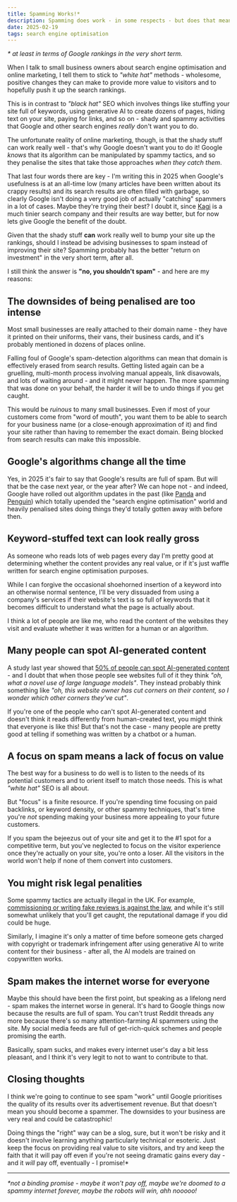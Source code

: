 ```yaml
---
title: Spamming Works!*
description: Spamming does work - in some respects - but does that mean you should become a spammer?
date: 2025-02-19
tags: search engine optimisation
---
```


_\* at least in terms of Google rankings in the very short term._

When I talk to small business owners about search engine optimisation and online marketing, I tell them to stick to _"white hat"_ methods - wholesome, positive changes they can make to provide more value to visitors and to hopefully push it up the search rankings.

This is in contrast to _"black hat"_ SEO which involves things like stuffing your site full of keywords, using generative AI to create dozens of pages, hiding text on your site, paying for links, and so on - shady and spammy activities that Google and other search engines _really_ don't want you to do.

The unfortunate reality of online marketing, though, is that the shady stuff can work really well - that's why Google doesn't want you to do it! Google _knows_ that its algorithm can be manipulated by spammy tactics, and so they penalise the sites that take those approaches _when they catch them_.

That last four words there are key - I'm writing this in 2025 when Google's usefulness is at an all-time low (many articles have been written about its crappy results) and its search results are often filled with garbage, so clearly Google isn't doing a very good job of actually "catching" spammers in a lot of cases. Maybe they're trying their best? I doubt it, since [Kagi](https://kagi.com) is a much tinier search company and their results are way better, but for now lets give Google the benefit of the doubt.

Given that the shady stuff **can** work really well to bump your site up the rankings, should I instead be advising businesses to spam instead of improving their site? Spamming probably has the better "return on investment" in the very short term, after all.

I still think the answer is **"no, you shouldn't spam"** - and here are my reasons:

## The downsides of being penalised are too intense

Most small businesses are really attached to their domain name - they have it printed on their uniforms, their vans, their business cards, and it's probably mentioned in dozens of places online.

Falling foul of Google's spam-detection algorithms can mean that domain is effectively erased from search results. Getting listed again can be a gruelling, multi-month process involving manual appeals, link disavowals, and lots of waiting around - and it might never happen. The more spamming that was done on your behalf, the harder it will be to undo things if you get caught.

This would be _ruinous_ to many small businesses. Even if most of your customers come from "word of mouth", you want them to be able to search for your business name (or a close-enough approximation of it) and find your site rather than having to remember the exact domain. Being blocked from search results can make this impossible.

## Google's algorithms change all the time

Yes, in 2025 it's fair to say that Google's results are full of spam. But will that be the case next year, or the year after? We can hope not - and indeed, Google have rolled out algorithm updates in the past (like [Panda](https://en.wikipedia.org/wiki/Google_Panda) and [Penguin](https://en.wikipedia.org/wiki/Google_Penguin)) which totally upended the "search engine optimisation" world and heavily penalised sites doing things they'd totally gotten away with before then.

## Keyword-stuffed text can look really gross

As someone who reads lots of web pages every day I'm pretty good at determining whether the content provides any real value, or if it's just waffle written for search engine optimisation purposes.

While I can forgive the occasional shoehorned insertion of a keyword into an otherwise normal sentence, I'll be very dissuaded from using a company's services if their website's text is so full of keywords that it becomes difficult to understand what the page is actually about.

I think a lot of people are like me, who read the content of the websites they visit and evaluate whether it was written for a human or an algorithm.

## Many people can spot AI-generated content

A study last year showed that [50% of people can spot AI-generated content](https://www.marketingtechnews.net/news/50-of-consumers-can-detect-ai-generated-content/) - and I doubt that when those people see websites full of it they think _"oh, what a novel use of large language models"_. They instead probably think something like _"oh, this website owner has cut corners on their content, so I wonder which other corners they've cut"_.

If you're one of the people who can't spot AI-generated content and doesn't think it reads differently from human-created text, you might think that everyone is like this! But that's not the case - many people are pretty good at telling if something was written by a chatbot or a human.

## A focus on spam means a lack of focus on value

The best way for a business to do well is to listen to the needs of its potential customers and to orient itself to match those needs. This is what _"white hat"_ SEO is all about.

But "focus" is a finite resource. If you're spending time focusing on paid backlinks, or keyword density, or other spammy techniques, that's time you're _not_ spending making your business more appealing to your future customers.

If you spam the bejeezus out of your site and get it to the #1 spot for a competitive term, but you've neglected to focus on the visitor experience once they're actually on your site, you're onto a loser. All the visitors in the world won't help if none of them convert into customers.

## You might risk legal penalities

Some spammy tactics are actually illegal in the UK. For example, [commissioning or writing fake reviews is against the law](https://www.gov.uk/government/publications/online-reviews-and-endorsements-advice-for-businesses/online-reviews-giving-consumers-the-full-picture), and while it's still somewhat unlikely that you'll get caught, the reputational damage if you did could be huge.

Similarly, I imagine it's only a matter of time before someone gets charged with copyright or trademark infringement after using generative AI to write content for their business - after all, the AI models are trained on copywritten works.

## Spam makes the internet worse for everyone

Maybe this should have been the first point, but speaking as a lifelong nerd - spam makes the internet worse in general. It's hard to Google things now because the results are full of spam. You can't trust Reddit threads any more because there's so many attention-farming AI spammers using the site. My social media feeds are full of get-rich-quick schemes and people promising the earth.

Basically, spam sucks, and makes every internet user's day a bit less pleasant, and I think it's very legit to not to want to contribute to that.

## Closing thoughts

I think we're going to continue to see spam "work" until Google prioritises the quality of its results over its advertisement revenue. But that doesn't mean you should become a spammer. The downsides to your business are very real and could be catastrophic!

Doing things the "right" way can be a slog, sure, but it won't be risky and it doesn't involve learning anything particularly technical or esoteric. Just keep the focus on providing real value to site visitors, and try and keep the faith that it will pay off even if you're not seeing dramatic gains every day - and it _will_ pay off, eventually - I promise!\*

---

_\*not a binding promise - maybe it won't pay off, maybe we're doomed to a spammy internet forever, maybe the robots will win, ahh nooooo!_
